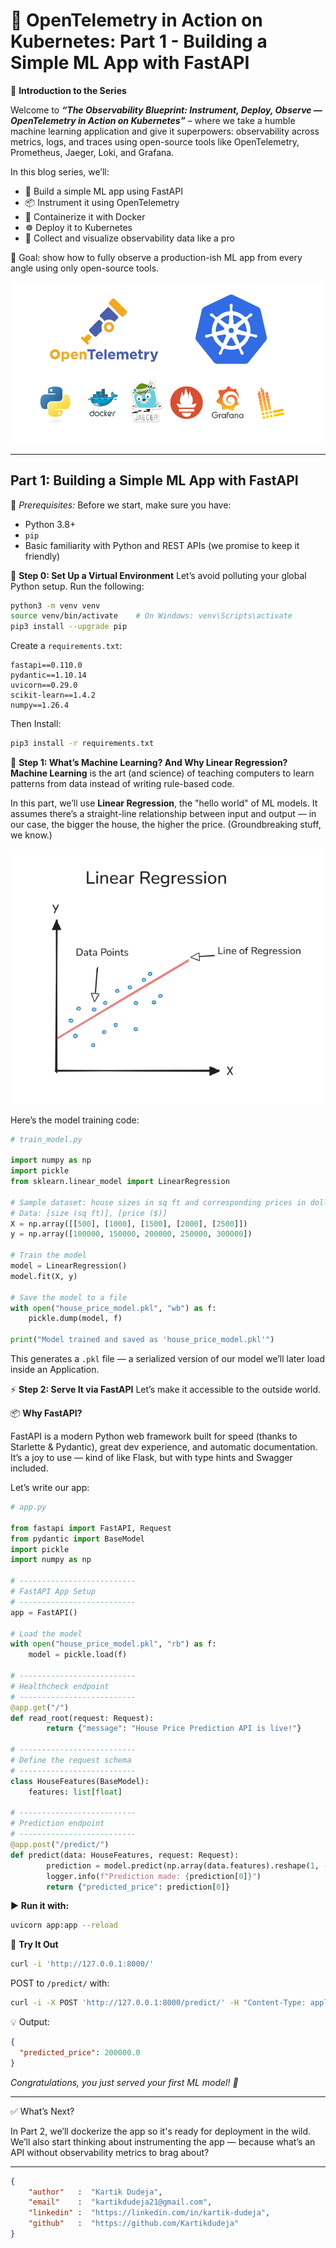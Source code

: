 # 🔭 OpenTelemetry in Action on Kubernetes: Part 1 - Building a Simple ML App with FastAPI

🚀 **Introduction to the Series**

Welcome to _**“The Observability Blueprint: Instrument, Deploy, Observe — OpenTelemetry in Action on Kubernetes”**_ – where we take a humble machine learning application and give it superpowers: observability across metrics, logs, and traces using open-source tools like OpenTelemetry, Prometheus, Jaeger, Loki, and Grafana.

In this blog series, we’ll:
- 🤖 Build a simple ML app using FastAPI
- 📦 Instrument it using OpenTelemetry
- 🐳 Containerize it with Docker
- ☸️ Deploy it to Kubernetes
- 🔭 Collect and visualize observability data like a pro

🎯 Goal: show how to fully observe a production-ish ML app from every angle using only open-source tools.

![OTel-k8s](https://github.com/Kartikdudeja/blogs/blob/main/images/otel-k8s/OTel-k8s.png)

---
## Part 1: Building a Simple ML App with FastAPI

🧰 _Prerequisites:_
Before we start, make sure you have:
- Python 3.8+
- `pip`
- Basic familiarity with Python and REST APIs (we promise to keep it friendly)

🔧 **Step 0: Set Up a Virtual Environment**
Let’s avoid polluting your global Python setup. Run the following:
```bash
python3 -m venv venv
source venv/bin/activate    # On Windows: venv\Scripts\activate
pip3 install --upgrade pip
```

Create a `requirements.txt`:
```text
fastapi==0.110.0
pydantic==1.10.14
uvicorn==0.29.0
scikit-learn==1.4.2
numpy==1.26.4
```

Then Install:
```bash
pip3 install -r requirements.txt
```

🧠 **Step 1: What’s Machine Learning? And Why Linear Regression?**
**Machine Learning** is the art (and science) of teaching computers to learn patterns from data instead of writing rule-based code.

In this part, we’ll use **Linear Regression**, the "hello world" of ML models. It assumes there’s a straight-line relationship between input and output — in our case, the bigger the house, the higher the price. (Groundbreaking stuff, we know.)

![linear-regression](https://github.com/Kartikdudeja/blogs/blob/main/images/otel-k8s/linear-regression.png)

Here’s the model training code:
```python
# train_model.py

import numpy as np
import pickle
from sklearn.linear_model import LinearRegression

# Sample dataset: house sizes in sq ft and corresponding prices in dollars
# Data: [size (sq ft)], [price ($)]
X = np.array([[500], [1000], [1500], [2000], [2500]])
y = np.array([100000, 150000, 200000, 250000, 300000])

# Train the model
model = LinearRegression()
model.fit(X, y)

# Save the model to a file
with open("house_price_model.pkl", "wb") as f:
    pickle.dump(model, f)

print("Model trained and saved as 'house_price_model.pkl'")
```
This generates a `.pkl` file — a serialized version of our model we’ll later load inside an Application.

⚡ **Step 2: Serve It via FastAPI**
Let’s make it accessible to the outside world.

📦 **Why FastAPI?**

FastAPI is a modern Python web framework built for speed (thanks to Starlette & Pydantic), great dev experience, and automatic documentation. It’s a joy to use — kind of like Flask, but with type hints and Swagger included.

Let’s write our app:
```python
# app.py

from fastapi import FastAPI, Request
from pydantic import BaseModel
import pickle
import numpy as np

# --------------------------
# FastAPI App Setup
# --------------------------
app = FastAPI()

# Load the model
with open("house_price_model.pkl", "rb") as f:
    model = pickle.load(f)

# --------------------------
# Healthcheck endpoint
# --------------------------
@app.get("/")
def read_root(request: Request):
        return {"message": "House Price Prediction API is live!"}

# --------------------------
# Define the request schema
# --------------------------
class HouseFeatures(BaseModel):
    features: list[float]

# --------------------------
# Prediction endpoint
# --------------------------
@app.post("/predict/")
def predict(data: HouseFeatures, request: Request):
        prediction = model.predict(np.array(data.features).reshape(1, -1))
        logger.info(f"Prediction made: {prediction[0]}")
        return {"predicted_price": prediction[0]}
```

▶️ **Run it with:**
```bash
uvicorn app:app --reload
```

🧪 **Try It Out**
```bash
curl -i 'http://127.0.0.1:8000/'
```

POST to `/predict/` with:
```bash
curl -i -X POST 'http://127.0.0.1:8000/predict/' -H "Content-Type: application/json" -d '{"features": [1500]}'
```
💡 Output:
```json
{
  "predicted_price": 200000.0
}
```
_Congratulations, you just served your first ML model! 🎉_

---

✅ What’s Next?

In Part 2, we’ll dockerize the app so it's ready for deployment in the wild. We’ll also start thinking about instrumenting the app — because what’s an API without observability metrics to brag about?

---

```json
{
    "author"   :  "Kartik Dudeja",
    "email"    :  "kartikdudeja21@gmail.com",
    "linkedin" :  "https://linkedin.com/in/kartik-dudeja",
    "github"   :  "https://github.com/Kartikdudeja"
}
```
